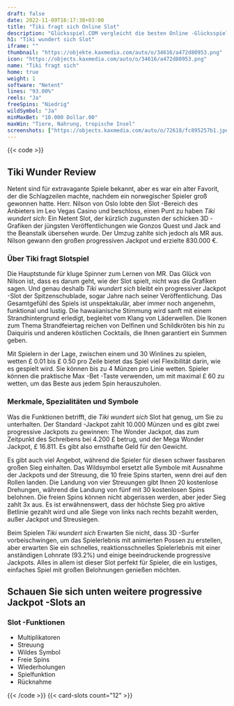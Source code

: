 ```yaml
---
draft: false
date: 2022-11-09T16:17:38+03:00
title: "Tiki fragt sich Online Slot"
description: "Glücksspiel.COM vergleicht die besten Online -Glücksspiel -Sites und -spiele der Kanada.  Unabhängige Produktbewertungen und exklusive Anmeldeangebote. Jetzt spielen!"
h1: "Tiki wundert sich Slot"
iframe: ""
thumbnail: "https://objekte.kaxmedia.com/auto/o/34616/a472d80953.png"
icon: "https://objects.kaxmedia.com/auto/o/34616/a472d80953.png"
name: "Tiki fragt sich"
home: true
weight: 1
software: "Netent"
lines: "93.00%"
reels: "Ja"
freeSpins: "Niedrig"
wildSymbol: "Ja"
minMaxBet: "10.000 Dollar.00"
maxWin: "Tiere, Nahrung, tropische Insel"
screenshots: ["https://objects.kaxmedia.com/auto/o/72618/fc895257b1.jpeg"]
---
```


{{< code >}}<h2>Tiki Wunder Review</h2><p>Netent sind für extravagante Spiele bekannt, aber es war ein alter Favorit, der die Schlagzeilen machte, nachdem ein norwegischer Spieler groß gewonnen hatte. Herr. Nilson von Oslo lobte den Slot -Bereich des Anbieters im Leo Vegas Casino und beschloss, einen Punt zu haben <em>Tiki wundert sich</em>: Ein Netent Slot, der kürzlich zugunsten der schicken 3D -Grafiken der jüngsten Veröffentlichungen wie Gonzos Quest und Jack and the Beanstalk übersehen wurde. Der Umzug zahlte sich jedoch als MR aus. Nilson gewann den großen progressiven Jackpot und erzielte 830.000 €.</p><h3>Über Tiki fragt Slotspiel</h3><p>Die Hauptstunde für kluge Spinner zum Lernen von MR. Das Glück von Nilson ist, dass es darum geht, wie der Slot spielt, nicht was die Grafiken sagen. Und genau deshalb <em>Tiki wundert sich</em> bleibt ein progressiver Jackpot -Slot der Spitzenschublade, sogar Jahre nach seiner Veröffentlichung. Das Gesamtgefühl des Spiels ist unspektakulär, aber immer noch angenehm, funktional und lustig. Die hawaiianische Stimmung wird sanft mit einem Strandhintergrund erledigt, begleitet vom Klang von Läderwellen. Die Ikonen zum Thema Strandfeiertag reichen von Delfinen und Schildkröten bis hin zu Daiquiris und anderen köstlichen Cocktails, die Ihnen garantiert ein Summen geben.</p><p>Mit Spielern in der Lage, zwischen einem und 30 Winlines zu spielen, wetten £ 0.01 bis £ 0.50 pro Zeile bietet das Spiel viel Flexibilität darin, wie es gespielt wird. Sie können bis zu 4 Münzen pro Linie wetten. Spieler können die praktische Max -Bet -Taste verwenden, um mit maximal £ 60 zu wetten, um das Beste aus jedem Spin herauszuholen.</p><h3>Merkmale, Spezialitäten und Symbole</h3><p>Was die Funktionen betrifft, die <em>Tiki wundert sich</em> Slot hat genug, um Sie zu unterhalten. Der Standard -Jackpot zahlt 10.000 Münzen und es gibt zwei progressive Jackpots zu gewinnen: The Wonder Jackpot, das zum Zeitpunkt des Schreibens bei 4.200 £ betrug, und der Mega Wonder Jackpot, £ 16.811. Es gibt also ernsthafte Geld für den Gewicht.</p><p>Es gibt auch viel Angebot, während die Spieler für diesen schwer fassbaren großen Sieg einhalten. Das Wildsymbol ersetzt alle Symbole mit Ausnahme der Jackpots und der Streuung, die 10 freie Spins starten, wenn drei auf den Rollen landen. Die Landung von vier Streuungen gibt Ihnen 20 kostenlose Drehungen, während die Landung von fünf mit 30 kostenlosen Spins belohnen. Die freien Spins können nicht abgerissen werden, aber jeder Sieg zahlt 3x aus. Es ist erwähnenswert, dass der höchste Sieg pro aktive Betlinie gezahlt wird und alle Siege von links nach rechts bezahlt werden, außer Jackpot und Streusiegen.</p><p>Beim Spielen <em>Tiki wundert sich</em> Erwarten Sie nicht, dass 3D -Surfer vorbeischwingen, um das Spielerlebnis mit animierten Possen zu erstellen, aber erwarten Sie ein schnelles, reaktionsschnelles Spielerlebnis mit einer anständigen Lohnrate (93.2%) und einige beeindruckende progressive Jackpots. Alles in allem ist dieser Slot perfekt für Spieler, die ein lustiges, einfaches Spiel mit großen Belohnungen genießen möchten.</p><h2>Schauen Sie sich unten weitere progressive Jackpot -Slots an</h2><h3>
Slot -Funktionen</h3><ul>
<li></span>
Multiplikatoren</li>
<li></span>
Streuung</li>
<li></span>
Wildes Symbol</li>
<li></span>
Freie Spins</li>
<li></span>
Wiederholungen</li>
<li></span>
Spielfunktion</li>
<li></span>
Rücknahme</li></ul>{{< /code >}}
 {{< card-slots count="12" >}}